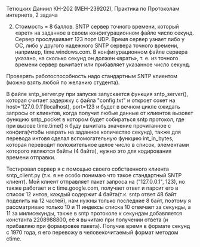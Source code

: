 Тетюцких Даниил КН-202 (МЕН-239202), Практика по Протоколам интернета, 2 задача

2. Стоимость = 8 баллов. SNTP сервер точного времени, который «врет» на заданное в своем
конфигурационном файле число секунд. Сервер прослушивает 123 порт UDP. Время сервер
узнает либо у ОС, либо у другого надежного SNTP сервера точного времени, например,
time.windows.com. В конфигурационном файле сервера указано, на сколько секунд он должен
«врать», т. е. из точного времени сервер вычитает или прибавляет указанное число секунд.

Проверять работоспособность надо стандартным SNTP клиентом (можно взять любой по желанию студента).

В файле sntp_server.py при запуске запускается функция sntp_server(), которая считает задержку с файла "config.txt" и
откроет сокет на host='127.0.0.1'(localhost), port=123 и будет в вечном цикле ожидать запросы от клиентов, когда получит
любые данные от клиентов вызовет функцию sntp_pocket в котором будет собираться sntp протокол, где при вызове time.time() я буду вычитать
значение прочитанное с конфига(чтобы наврать на заданное количество секунд), также для перевода интовя сделал вспомогательную функцию int_in_bytes,
которая переводит положительное целое число в список, элементами которого являются
байты (4 байта), нужно это для кодирования времени отправки.

Тестировал сервер я с помощью своего собственного клиента sntp_client.py (т.к. я не особо понимаю что такое стандартный SNTP клиент).
Мой клиент отправляет пакет запроса на  ("127.0.0.1", 123), но также работает и с time.google.com, получает ответ и парсит его в список 12 интов,
каждый содержит 4 байта(т.к. sntp ответ 48 байт поделить на 12 частей), нам нужны только последние 8 байт, поэтому я рассматриваю только 10 и 11 индексы
списка 10 отвечает за секунды, а 11 за милисекунды, также в sntp протоколе к секундам добавляется константа 2208988800, её я вычитаю при получении ответа
(и прибавляю при формировке пакета). Получив время в формате секунд с 1970 года, я его перевожу в человекочитаемый формат методом ctime.

